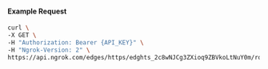 <!-- Code generated for API Clients. DO NOT EDIT. -->

#### Example Request

```bash
curl \
-X GET \
-H "Authorization: Bearer {API_KEY}" \
-H "Ngrok-Version: 2" \
https://api.ngrok.com/edges/https/edghts_2c8wNJCg3ZXioq9ZBVkoLtNuY0m/routes/edghtsrt_2c8wNDJVjjgQYEj3rrtRzs4VMiq/webhook_verification
```
